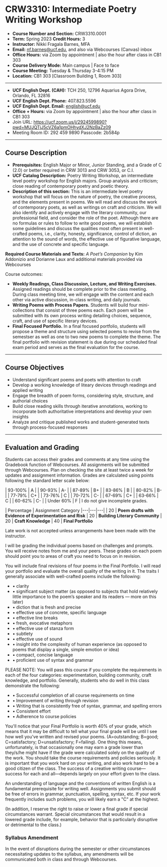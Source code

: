 # CRW3310: Intermediate Poetry Writing Workshop
- **Course Number and Section:** CRW3310.0001
- **Term:** Spring 2023  **Credit Hours:** 3
- **Instructor:** Nikki Fragala Barnes, MFA
- **Email:** nf.barnes@ucf.edu, and also via Webcourses (Canvas) inbox
- **Office Hours:** via Zoom by appointment | also the hour after class in CB1 303
- **Course Delivery Mode:** Main campus | Face to face
- **Course Meeting:** Tuesday & Thursday 3-4:15 PM
- **Location:** CB1 303 [Classroom Building 1, Room 303]

---

- **UCF English Dept. (CAH):** TCH 250, 12796 Aquarius Agora Drive, Orlando, FL 32816
- **UCF English Dept. Phone:** 407.823.5596
- **UCF English Dept. Email:** english@ucf.edu
- **Office + Hours:** via Zoom by appointment | also the hour after class in CB1 303
- Join URL:  https://ucf.zoom.us/j/2924599890?pwd=MUJQTjJ5cVZ6a1pmOHhydXJ2NzBaZz09
- Meeting Room ID: 292 459 9890   Passcode: 2b584p
  
---

## Course Description

- **Prerequisites:** English Major or Minor, Junior Standing, and a Grade of C (2.0) or better required in CRW 3013 and CRW 3053, or C.I.
- **UCF Catalog Description:** Poetry Writing Workshop, an intermediate level poetry workshop for English majors. Group analysis and criticism; close reading of contemporary poetry and poetic theory.
- **Description of this section:** This is an intermediate level poetry workshop that will focus on the nature of poetry, the creative process, and the elements present in poems. We will read and discuss the work of contemporary poets, as well as writings on craft and criticism. We will also identify and actively engage with the literary community, our professional field, and consider the role of the poet. 
Although there are no formulas or rules to follow to write good poems, we will establish some guidelines and discuss the qualities most often present in well-crafted poems, i.e., clarity, honesty, significance, control of diction, an attention to the sound of words, the effective use of figurative language, and the use of concrete and specific language.

**Required Course Materials and Texts:** _A Poet’s Companion_ by Kim Addonizio and Dorianne Laux and additional materials provided via Webcourses

Course outcomes:

- **Weekly Readings, Class Discussion, Lecture, and Writing Exercises.** Assigned readings should be complete prior to the class meeting. During class meeting time, we will engage with the content and each other via active discussion, in-class writing, and daily journals.
- **Writing Poems with Process Papers.** Students will build four mini-collections that consist of three poems each. Each poem will be submitted with its own process writing detailing choices, sequence, craft, and use of specific literary devices.
- **Final Focused Portfolio.** In a final focused portfolio, students will propose a theme and structure using selected poems to revise from the semestser as well as one to two new poems to complete the theme. The final portfolio with revision statement is due during our scheduled final exam period and serves as the final evaluation for the course.

---

## Course Objectives

- Understand significant poems and poets with attention to craft
- Develop a working knowledge of liteary devices through readings and applied writing
- Engage the breadth of poem forms, considering style, structure, and authorial choices
- Build close reading skills through iterative annotations, working to incorporate both authoritative interpretations and develop your own insights
- Analyze and critique published works and student-generated texts through process-focused responses

---

## Evaluation and Grading

Students can access their grades and comments at any time using the Gradebook function of Webcourses. All assignments will be submitted through Webcourses. Plan on checking the site at least twice a week for updates and assignment information. Grades are calculated using points following the standard letter scale below:

| 93-100% | A |
| 90-93% | A- |
| 87-89% | B+ |
| 83-86% | B |
| 80-82% | B- |
| 77-79% | C+ |
| 73-76% | C |
| 70-72% | C- |
| 67-69% | C+ |
| 63-66% | C |
| 60-62% | C- |
| Under 60% | F |
I do not give incomplete grades.



| Percentage  | Assignment Category
|---|---|---|
| 20 | **Poem drafts with Evidence of Experimentation and Risk** 
| 20 | **Building Literary Community** 
| 20 | **Craft Knowledge** 
| 40 | **Final Portfolio** 

Late work is not accepted unless arrangements have been made with the instructor.

I will be grading the individual poems based on challenges and prompts.  You will receive notes from me and your peers. These grades on each poem should point you to areas of craft you need to focus on in revision.

You will include final revisions of four poems in the Final Portfolio. I will read your portfolio and evaluate the overall quality of the writing in it. The traits I generally associate with well-crafted poems include the following:

- • clarity
- • significant subject matter (as opposed to subjects that hold relatively little importance to the poem’s speaker and its readers — more on this later)
- • diction that is fresh and precise
- • effective use of concrete, specific language
- • effective line breaks
- • fresh, evocative metaphors
- • effective use of stanza form
- • subtlety
- • effective use of sound 
- • insight into the complexity of human experience (as opposed to poems that display a single, simple emotion or idea)
- • compact, concise language
- • proficient use of syntax and grammar

PLEASE NOTE: You will pass this course if you complete the requirements in each of the four categories: experimentation, building community, craft knowledge, and portfolio. Generally, students who do well in this class demonstrate the following:

- • Successful completion of all course requirements on time
- • Improvement of writing through revision
- • Writing that is consistently free of syntax, grammar, and spelling errors
- • Consistent effort 
- • Adherence to course policies

You'll notice that your Final Portfolio is worth 40% of your grade, which means that it may be difficult to tell what your final grade will be until I see how well you've written and revised your poems. (A=outstanding; B=good; C=satisfactory; D=unsatisfactory; F=failing). One thing this means, unfortunately, is that occasionally one may earn a grade lower than they/s/he might have if the grade were calculated solely on the quality of the work. You should take the course requirements and policies seriously. It is important that you work hard on your writing, and also work hard to be a good citizen of the class. The success of a creative writing course—success for each and all—depends largely on your effort given to the class.

An understanding of language and the conventions of written English is a fundamental prerequisite for writing well. Assignments you submit should be free of errors in grammar, punctuation, spelling, syntax, etc. If your work frequently includes such problems, you will likely earn a "C" at the highest.

(In addition, I reserve the right to raise or lower a final grade if special circumstances warrant. Special circumstances that would result in a lowered grade include, for example, behavior that is particularly disruptive or detrimental to the class.)


### Syllabus Amendment

In the event of disruptions during the semester or other circumstances necessitating updates to the syllabus, any amendments will be communicated both in class and through Webcourses.
